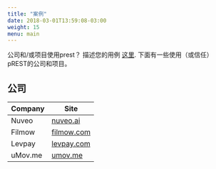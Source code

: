 ```yaml
---
title: "案例"
date: 2018-03-01T13:59:08-03:00
weight: 15
menu: main
---
```


公司和/或项目使用prest？ 描述您的用例 [这里](https://github.com/prest/prest/issues/new?title=Case%20Studies:%20).
下面有一些使用（或信任）pREST的公司和项目。

## 公司

| Company | Site |
|-------|-------------|
| Nuveo | [nuveo.ai](https://nuveo.ai/) |
| Filmow | [filmow.com](https://filmow.com/) |
| Levpay | [levpay.com](https://levpay.com/) |
| uMov.me | [umov.me](https://www.umov.me/) |
